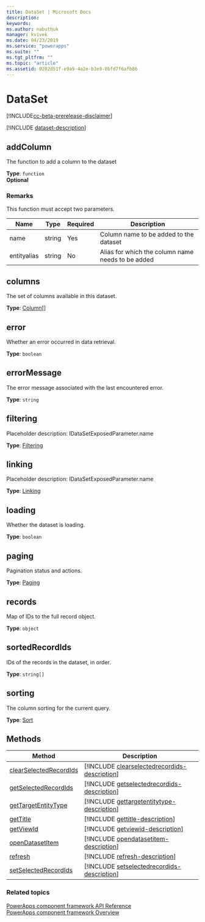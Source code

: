 ```yaml
---
title: DataSet | Microsoft Docs
description: 
keywords:
ms.author: nabuthuk
manager: kvivek
ms.date: 04/23/2019
ms.service: "powerapps"
ms.suite: ""
ms.tgt_pltfrm: ""
ms.topic: "article"
ms.assetid: 0202d51f-e9a9-4a2e-b3e9-0bfd7f6afb86
---
```


# DataSet

[!INCLUDE[cc-beta-prerelease-disclaimer](../../../includes/cc-beta-prerelease-disclaimer.md)]

[!INCLUDE [dataset-description](includes/dataset-description.md)]

## addColumn

The function to add a column to the dataset

**Type**: `function`<br />
**Optional**

### Remarks

This function must accept two parameters.

|Name|Type|Required|Description|
|-|-|-|-|
|name|string|Yes|Column name to be added to the dataset|
|entityalias|string|No| Alias for which the column name needs to be added|

## columns

The set of columns available in this dataset.

**Type**: [Column](column.md)[]

## error

Whether an error occurred in data retrieval.

**Type**: `boolean`

## errorMessage

The error message associated with the last encountered error.

**Type**: `string`

## filtering

Placeholder description: IDataSetExposedParameter.name
<!-- 
QUESTION: This description doesn't seem right
'The column sorting for the current query.' 
-->

**Type**: [Filtering](filtering.md)

## linking

Placeholder description: IDataSetExposedParameter.name

**Type**: [Linking](linking.md)

## loading

Whether the dataset is loading.

**Type**: `boolean`

## paging

Pagination status and actions.

**Type**: [Paging](paging.md)

## records

Map of IDs to the full record object.

**Type**: `object`

## sortedRecordIds

IDs of the records in the dataset, in order.

**Type**: `string[]`

## sorting

The column sorting for the current query.

**Type**: [Sort](sortstatus.md)

## Methods

|Method | Description | 
| ------------- |-------------|
|[clearSelectedRecordIds](dataset/clearselectedrecordids.md)|[!INCLUDE [clearselectedrecordids-description](dataset/includes/clearselectedrecordids-description.md)]| 
|[getSelectedRecordIds](dataset/getselectedrecordids.md)|[!INCLUDE [getselectedrecordids-description](dataset/includes/getselectedrecordids-description.md)]| 
|[getTargetEntityType](dataset/gettargetentitytype.md)|[!INCLUDE [gettargetentitytype-description](dataset/includes/gettargetentitytype-description.md)]| 
|[getTitle](dataset/gettitle.md)|[!INCLUDE [gettitle-description](dataset/includes/gettitle-description.md)]| 
|[getViewId](dataset/getviewid.md)|[!INCLUDE [getviewid-description](dataset/includes/getviewid-description.md)]| 
|[openDatasetItem](dataset/opendatasetitem.md)|[!INCLUDE [opendatasetitem-description](dataset/includes/opendatasetitem-description.md)]| 
|[refresh](dataset/refresh.md)|[!INCLUDE [refresh-description](dataset/includes/refresh-description.md)]| 
|[setSelectedRecordIds](dataset/setselectedrecordids.md)|[!INCLUDE [setselectedrecordids-description](dataset/includes/setselectedrecordids-description.md)]| 


### Related topics

[PowerApps component framework API Reference](../reference/index.md)<br/>
[PowerApps component framework Overview](../overview.md)